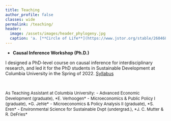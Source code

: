 ```yaml
---
title: Teaching
author_profile: false
classes: wide
permalink: /teaching/
header:
  image: /assets/images/header_phylogeny.jpg
  caption: 'a. [**Circle of Life**](https://www.jstor.org/stable/26046885){:target="_blank"} (2016), b. [**Humans are apes**](https://australian.museum/learn/science/human-evolution/humans-are-apes-great-apes){:target="_blank"}'
---
```



  - **Causal Inference Workshop (Ph.D.)**

  I designed a PhD-level course on causal inference for interdisciplinary research, and led it for the PhD students in Sustainable Development at Columbia University in the Spring of 2022. [Syllabus](../docs/CIworkshop_syllabus.pdf)

<pre>

</pre>

<font size="2">
As Teaching Assistant at Columbia University:</font>
  - <font size="2">Advanced Economic Development (graduate), *E. Verhoogen*</font>
  - <font size="2">Microeconomics & Public Policy I (graduate), *G. Jehle*</font>
  - <font size="2">Microeconomics & Policy Analysis II (graduate), *S. Eren*</font>
  - <font size="2">Environmental Science for Sustainable Dvpt (undergrad.), *J. C. Mutter & R. DeFries*</font>  

